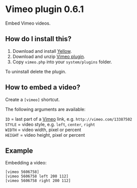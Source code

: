 Vimeo plugin 0.6.1
==================
Embed Vimeo videos.

How do I install this?
----------------------
1. Download and install [Yellow](https://github.com/datenstrom/yellow/).
2. Download and unzip [Vimeo plugin](https://github.com/datenstrom/yellow-plugins/raw/master/zip/vimeo.zip).
3. Copy `vimeo.php` into your `system/plugins` folder.

To uninstall delete the plugin.

How to embed a video?
---------------------
Create a `[vimeo]` shortcut.
 
The following arguments are available:

`ID` = last part of a [Vimeo](http://www.vimeo.com) link, e.g. `http://vimeo.com/13387502`  
`STYLE` = video style, e.g. `left`, `center`, `right`  
`WIDTH` = video width, pixel or percent  
`HEIGHT` = video height, pixel or percent   
 
Example
-------
Embedding a video:

    [vimeo 5606758]
    [vimeo 5606758 left 200 112]
    [vimeo 5606758 right 200 112]